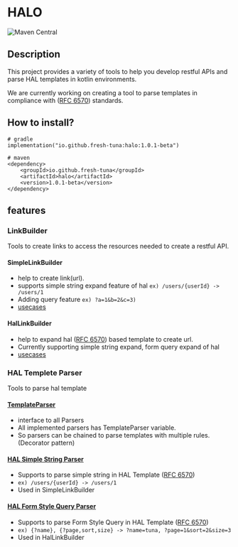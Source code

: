 # HALO 
![Maven Central](https://img.shields.io/maven-central/v/io.github.fresh-tuna/halo?style=flat-square&color=green)

## Description
This project provides a variety of tools to help you develop restful APIs and parse HAL templates in kotlin environments.

We are currently working on creating a tool to parse templates in compliance with ([RFC 6570](https://datatracker.ietf.org/doc/html/rfc6570#section-1.4)) standards.


## How to install?
```shell
# gradle
implementation("io.github.fresh-tuna:halo:1.0.1-beta")

# maven
<dependency>
    <groupId>io.github.fresh-tuna</groupId>
    <artifactId>halo</artifactId>
    <version>1.0.1-beta</version>
</dependency>
```

## features
### LinkBuilder
Tools to create links to access the resources needed to create a restful API.

#### SimpleLinkBuilder
- help to create link(url).
- supports simple string expand feature of hal `ex) /users/{userId} -> /users/1`
- Adding query feature `ex) ?a=1&b=2&c=3)`
- [usecases](src/test/kotlin/io/github/freshtuna/halo/util/linkBuilder/SimpleLinkBuilderTest.kt) 

#### HalLinkBuilder
- help to expand hal ([RFC 6570](https://datatracker.ietf.org/doc/html/rfc6570#section-1.4)) based template to create url.
- Currently supporting simple string expand, form query expand of hal
- [usecases](src/test/kotlin/io/github/freshtuna/halo/util/linkBuilder/HalLinkBuilderTest.kt)

### HAL Templete Parser
Tools to parse hal template

#### [TemplateParser](src/main/kotlin/io/github/freshtuna/halo/util/templateParser/TemplateParser.kt)
- interface to all Parsers
- All implemented parsers has TemplateParser variable.
- So parsers can be chained to parse templates with multiple rules. (Decorator pattern)

#### [HAL Simple String Parser](src/main/kotlin/io/github/freshtuna/halo/util/templateParser/HalSimpleStringParser.kt)
- Supports to parse simple string in HAL Template ([RFC 6570](https://datatracker.ietf.org/doc/html/rfc6570#section-1.4))
- `ex) /users/{userId} -> /users/1`
- Used in SimpleLinkBuilder

#### [HAL Form Style Query Parser](src/main/kotlin/io/github/freshtuna/halo/util/templateParser/HalFormStyleQueryParser.kt)
- Supports to parse Form Style Query in HAL Template ([RFC 6570](https://datatracker.ietf.org/doc/html/rfc6570#section-1.4))
- `ex) {?name}, {?page,sort,size} -> ?name=tuna, ?page=1&sort=2&size=3`
- Used in HalLinkBuilder
